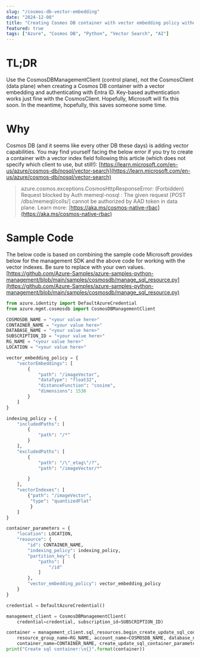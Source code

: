 ```yaml
---
slug: "/cosmos-db-vector-embedding"
date: "2024-12-08"
title: "Creating Cosmos DB container with vector embedding policy without account key"
featured: true
tags: ["Azure", "Cosmos DB", "Python", "Vector Search", "AI"]
---
```


# TL;DR

Use the CosmosDBManagementClient (control plane), not the CosmosClient (data plane) when creating a Cosmos DB container with a vector embedding and authenticating with Entra ID. Key-based authentication works just fine with the CosmosClient. Hopefully, Microsoft will fix this soon. In the meantime, hopefully, this saves someone some time.

# Why

Cosmos DB (and it seems like every other DB these days) is adding vector capabilities. You may find yourself facing the below error if you try to create a container with a vector index field following this article (which does not specify which client to use, but still!): [https://learn.microsoft.com/en-us/azure/cosmos-db/nosql/vector-search](https://learn.microsoft.com/en-us/azure/cosmos-db/nosql/vector-search)

> azure.cosmos.exceptions.CosmosHttpResponseError: (Forbidden) Request blocked by Auth memeql-nosql : The given request \[POST /dbs/memeql/colls/\] cannot be authorized by AAD token in data plane. Learn more: [https://aka.ms/cosmos-native-rbac](https://aka.ms/cosmos-native-rbac)

# Sample Code

The below code is based on combining the sample code Microsoft provides below for the management SDK and the above code for working with the vector indexes. Be sure to replace <your value here> with your own values.  
[https://github.com/Azure-Samples/azure-samples-python-management/blob/main/samples/cosmosdb/manage_sql_resource.py](https://github.com/Azure-Samples/azure-samples-python-management/blob/main/samples/cosmosdb/manage_sql_resource.py)

```python
from azure.identity import DefaultAzureCredential
from azure.mgmt.cosmosdb import CosmosDBManagementClient

COSMOSDB_NAME = "<your value here>"
CONTAINER_NAME = "<your value here>"
DATABASE_NAME = "<your value here>"
SUBSCRIPTION_ID = "<your value here>"
RG_NAME = "<your value here>"
LOCATION = "<your value here>"

vector_embedding_policy = {
    "vectorEmbeddings": [
        {
            "path": "/imageVector",
            "dataType": "float32",
            "distanceFunction": "cosine",
            "dimensions": 1536
        }
    ]
}

indexing_policy = {
    "includedPaths": [
        {
            "path": "/*"
        }
    ],
    "excludedPaths": [
        {
            "path": "/\"_etag\"/?",
            "path": "/imageVector/*"

        }
    ],
    "vectorIndexes": [
        {"path": "/imageVector",
         "type": "quantizedFlat"
         }
    ]
}

container_parameters = {
    "location": LOCATION,
    "resource": {
        "id": CONTAINER_NAME,
        "indexing_policy": indexing_policy,
        "partition_key": {
            "paths": [
                "/id"
            ]
        },
        "vector_embedding_policy": vector_embedding_policy
    }
}

credential = DefaultAzureCredential()

management_client = CosmosDBManagementClient(
    credential=credential, subscription_id=SUBSCRIPTION_ID)

container = management_client.sql_resources.begin_create_update_sql_container(
    resource_group_name=RG_NAME, account_name=COSMOSDB_NAME, database_name=DATABASE_NAME,
    container_name=CONTAINER_NAME, create_update_sql_container_parameters=container_parameters).result()
print("Create sql container:\n{}".format(container))
```
